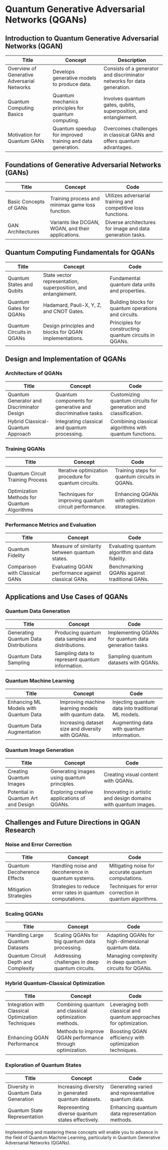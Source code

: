 # Quantum Generative Adversarial Networks (QGANs)

## Introduction to Quantum Generative Adversarial Networks (QGAN)

| Title                       | Concept                                                            | Description                                    |
|-----------------------------|--------------------------------------------------------------------|------------------------------------------------|
| Overview of Generative Adversarial Networks | Develops generative models to produce data. | Consists of a generator and discriminator networks for data generation. |
| Quantum Computing Basics    | Quantum mechanics principles for quantum computing. | Involves quantum gates, qubits, superposition, and entanglement. |
| Motivation for Quantum GANs   | Quantum speedup for improved training and data generation. | Overcomes challenges in classical GANs and offers quantum advantages. |

## Foundations of Generative Adversarial Networks (GANs)

| Title                       | Concept                                                            | Code                                           |
|-----------------------------|--------------------------------------------------------------------|------------------------------------------------|
| Basic Concepts of GANs      | Training process and minimax game loss function. | Utilizes adversarial training and competitive loss functions. |
| GAN Architectures           | Variants like DCGAN, WGAN, and their applications. | Diverse architectures for image and data generation tasks. |

## Quantum Computing Fundamentals for QGANs

| Title                       | Concept                                                            | Code                                           |
|-----------------------------|--------------------------------------------------------------------|------------------------------------------------|
| Quantum States and Qubits   | State vector representation, superposition, and entanglement. | Fundamental quantum data units and properties. |
| Quantum Gates for QGANs     | Hadamard, Pauli-X, Y, Z, and CNOT Gates. | Building blocks for quantum operations and circuits. |
| Quantum Circuits in QGANs    | Design principles and blocks for QGAN implementations. | Principles for constructing quantum circuits in QGANs. |

## Design and Implementation of QGANs

### Architecture of QGANs

| Title                       | Concept                                                            | Code                                           |
|-----------------------------|--------------------------------------------------------------------|------------------------------------------------|
| Quantum Generator and Discriminator Design | Quantum components for generative and discriminative tasks. | Customizing quantum circuits for generation and classification. |
| Hybrid Classical-Quantum Approach | Integrating classical and quantum processing. | Combining classical algorithms with quantum functions. |

### Training QGANs

| Title                       | Concept                                                            | Code                                           |
|-----------------------------|--------------------------------------------------------------------|------------------------------------------------|
| Quantum Circuit Training Process | Iterative optimization procedure for quantum circuits. | Training steps for quantum circuits in QGANs. |
| Optimization Methods for Quantum Algorithms | Techniques for improving quantum circuit performance. | Enhancing QGANs with optimization strategies. |

### Performance Metrics and Evaluation

| Title                       | Concept                                                            | Code                                           |
|-----------------------------|--------------------------------------------------------------------|------------------------------------------------|
| Quantum Fidelity            | Measure of similarity between quantum states. | Evaluating quantum algorithm and data fidelity. |
| Comparison with Classical GANs | Evaluating QGAN performance against classical GANs. | Benchmarking QGANs against traditional GANs.

## Applications and Use Cases of QGANs

### Quantum Data Generation

| Title                       | Concept                                                            | Code                                           |
|-----------------------------|--------------------------------------------------------------------|------------------------------------------------|
| Generating Quantum Data Distributions | Producing quantum data samples and distributions. | Implementing QGANs for quantum data generation tasks. |
| Quantum Data Sampling       | Sampling data to represent quantum information. | Sampling quantum datasets with QGANs. |

### Quantum Machine Learning

| Title                       | Concept                                                            | Code                                           |
|-----------------------------|--------------------------------------------------------------------|------------------------------------------------|
| Enhancing ML Models with Quantum Data | Improving machine learning models with quantum data. | Injecting quantum data into traditional ML models. |
| Quantum Data Augmentation   | Increasing dataset size and diversity with QGANs. | Augmenting data with quantum information. |

### Quantum Image Generation

| Title                       | Concept                                                            | Code                                           |
|-----------------------------|--------------------------------------------------------------------|------------------------------------------------|
| Creating Quantum Images     | Generating images using quantum principles. | Creating visual content with QGANs. |
| Potential in Quantum Art and Design | Exploring creative applications of QGANs. | Innovating in artistic and design domains with quantum images.

## Challenges and Future Directions in QGAN Research

### Noise and Error Correction

| Title                       | Concept                                                            | Code                                           |
|-----------------------------|--------------------------------------------------------------------|------------------------------------------------|
| Quantum Decoherence Effects | Handling noise and decoherence in quantum systems. | Mitigating noise for accurate quantum computations. |
| Mitigation Strategies       | Strategies to reduce error rates in quantum computations. | Techniques for error correction in quantum algorithms. |

### Scaling QGANs

| Title                       | Concept                                                            | Code                                           |
|-----------------------------|--------------------------------------------------------------------|------------------------------------------------|
| Handling Large Quantum Datasets | Scaling QGANs for big quantum data processing. | Adapting QGANs for high-dimensional quantum data. |
| Quantum Circuit Depth and Complexity | Addressing challenges in deep quantum circuits. | Managing complexity in deep quantum circuits for QGANs. |

### Hybrid Quantum-Classical Optimization

| Title                       | Concept                                                            | Code                                           |
|-----------------------------|--------------------------------------------------------------------|------------------------------------------------|
| Integration with Classical Optimization Techniques | Combining quantum and classical optimization methods. | Leveraging both classical and quantum approaches for optimization. |
| Enhancing QGAN Performance | Methods to improve QGAN performance through optimization. | Boosting QGAN efficiency with optimization techniques. |

### Exploration of Quantum States

| Title                       | Concept                                                            | Code                                           |
|-----------------------------|--------------------------------------------------------------------|------------------------------------------------|
| Diversity in Quantum Data Generation | Increasing diversity in generated quantum datasets. | Generating varied and representative quantum data. |
| Quantum State Representation | Representing diverse quantum states effectively. | Enhancing quantum data representation methods.

Implementing and mastering these concepts will enable you to advance in the field of Quantum Machine Learning, particularly in Quantum Generative Adversarial Networks (QGANs).